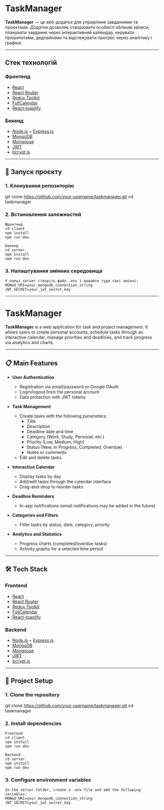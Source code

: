 # TaskManager

**TaskManager** — це веб-додаток для управління завданнями та проєктами. Додаток дозволяє створювати особисті облікові записи, планувати завдання через інтерактивний календар, керувати пріоритетами, дедлайнами та відстежувати прогрес через аналітику і графіки.

---

## Стек технологій

### Фронтенд

- [React](https://reactjs.org/)
- [React Router](https://reactrouter.com/)
- [Redux Toolkit](https://redux-toolkit.js.org/)
- [FullCalendar](https://fullcalendar.io/)
- [React-toastify](https://fkhadra.github.io/react-toastify/)

### Бекенд

- [Node.js](https://nodejs.org/) + [Express.js](https://expressjs.com/)
- [MongoDB](https://www.mongodb.com/)
- [Mongoose](https://mongoosejs.com/)
- [JWT](https://jwt.io/)
- [bcrypt.js](https://github.com/dcodeIO/bcrypt.js/)

---

## 🚀 Запуск проєкту

### 1. Клонування репозиторію

git clone https://github.com/your-username/taskmanager.git
cd taskmanager

### 2. Встановлення залежностей

    Фронтенд
    cd client
    npm install
    npm run dev

    Бекенд
    cd server
    npm install
    npm run dev

### 3. Налаштування змінних середовища

    У папці server створіть файл .env і додайте туди такі змінні:
    MONGO_URI=your_mongodb_connection_string
    JWT_SECRET=your_jwt_secret_key

---

# TaskManager

**TaskManager** is a web application for task and project management. It allows users to create personal accounts, schedule tasks through an interactive calendar, manage priorities and deadlines, and track progress via analytics and charts.

---

## 📋 Main Features

- **User Authentication**

  - Registration via email/password or Google OAuth
  - Login/logout from the personal account
  - Data protection with JWT tokens

- **Task Management**

  - Create tasks with the following parameters:
    - Title
    - Description
    - Deadline date and time
    - Category (Work, Study, Personal, etc.)
    - Priority (Low, Medium, High)
    - Status (New, In Progress, Completed, Overdue)
    - Notes or comments
  - Edit and delete tasks

- **Interactive Calendar**

  - Display tasks by day
  - Add/edit tasks through the calendar interface
  - Drag-and-drop to reorder tasks

- **Deadline Reminders**

  - In-app notifications (email notifications may be added in the future)

- **Categories and Filters**

  - Filter tasks by status, date, category, priority

- **Analytics and Statistics**

  - Progress charts (completed/overdue tasks)
  - Activity graphs for a selected time period

---

## 🛠️ Tech Stack

### Frontend

- [React](https://reactjs.org/)
- [React Router](https://reactrouter.com/)
- [Redux Toolkit](https://redux-toolkit.js.org/)
- [FullCalendar](https://fullcalendar.io/)
- [React-toastify](https://fkhadra.github.io/react-toastify/)

### Backend

- [Node.js](https://nodejs.org/) + [Express.js](https://expressjs.com/)
- [MongoDB](https://www.mongodb.com/)
- [Mongoose](https://mongoosejs.com/)
- [JWT](https://jwt.io/)
- [bcrypt.js](https://github.com/dcodeIO/bcrypt.js/)

---

## 🚀 Project Setup

### 1. Clone the repository

git clone https://github.com/your-username/taskmanager.git
cd taskmanager

### 2. Install dependencies

    Frontend
    cd client
    npm install
    npm run dev

    Backend
    cd server
    npm install
    npm run dev

### 3. Configure environment variables

    In the server folder, create a .env file and add the following variables:
    MONGO_URI=your_mongodb_connection_string
    JWT_SECRET=your_jwt_secret_key
